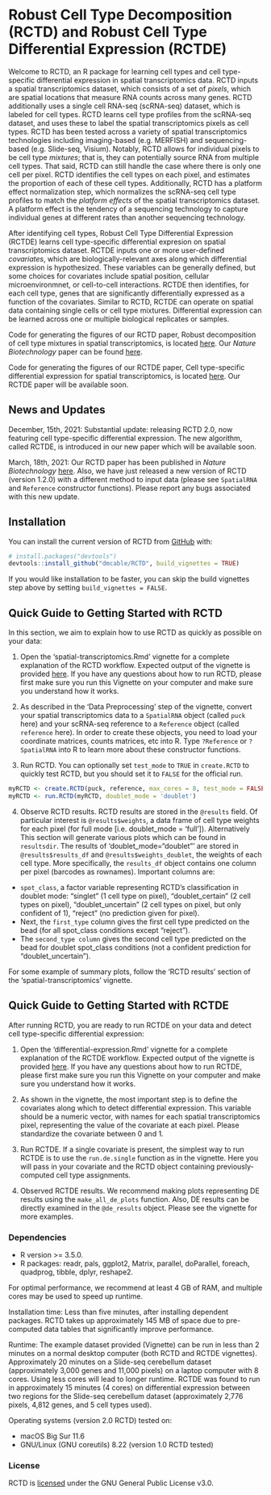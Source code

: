 
<!-- README.md is generated from README.Rmd. Please edit that file -->

# Robust Cell Type Decomposition (RCTD) and Robust Cell Type Differential Expression (RCTDE)

<!-- badges: start -->

<!-- badges: end -->

Welcome to RCTD, an R package for learning cell types and cell
type-specific differential expression in spatial transcriptomics data.
RCTD inputs a spatial transcriptomics dataset, which consists of a set
of *pixels*, which are spatial locations that measure RNA counts across
many genes. RCTD additionally uses a single cell RNA-seq (scRNA-seq)
dataset, which is labeled for cell types. RCTD learns cell type profiles
from the scRNA-seq dataset, and uses these to label the spatial
transcriptomics pixels as cell types. RCTD has been tested across a
variety of spatial transcriptomics technologies including imaging-based
(e.g. MERFISH) and sequencing-based (e.g. Slide-seq, Visium). Notably,
RCTD allows for individual pixels to be cell type *mixtures*; that is,
they can potentially source RNA from multiple cell types. That said,
RCTD can still handle the case where there is only one cell per pixel.
RCTD identifies the cell types on each pixel, and estimates the
proportion of each of these cell types. Additionally, RCTD has a
platform effect normalization step, which normalizes the scRNA-seq cell
type profiles to match the *platform effects* of the spatial
transcriptomics dataset. A platform effect is the tendency of a
sequencing technology to capture individual genes at different rates
than another sequencing technology.

After identifying cell types, Robust Cell Type Differential Expression
(RCTDE) learns cell type-specific differential expresion on spatial
transcriptomics dataset. RCTDE inputs one or more user-defined
*covariates*, which are biologically-relevant axes along which
differential expression is hypothesized. These variables can be
generally defined, but some choices for covariates include spatial
position, cellular microenvironmnet, or cell-to-cell interactions. RCTDE
then identifies, for each cell type, genes that are significantly
differentially expressed as a function of the covariates. Similar to
RCTD, RCTDE can operate on spatial data containing single cells or cell
type mixtures. Differential expression can be learned across one or
multiple biological replicates or samples.

Code for generating the figures of our RCTD paper, Robust decomposition
of cell type mixtures in spatial transcriptomics, is located
[here](https://github.com/dmcable/RCTD/tree/master/AnalysisPaper). Our
*Nature Biotechnology* paper can be found
[here](https://www.nature.com/articles/s41587-021-00830-w).

Code for generating the figures of our RCTDE paper, Cell type-specific
differential expression for spatial transcriptomics, is located
[here](https://github.com/dmcable/RCTD/tree/master/AnalysisRCTDE). Our
RCTDE paper will be available soon. <!--[here](BIORXIV LINK). -->

## News and Updates

December, 15th, 2021: Substantial update: releasing RCTD 2.0, now
featuring cell type-specific differential expression. The new algorithm,
called RCTDE, is introduced in our new paper which will be available
soon. <!--[here](BIORXIV LINK). -->

March, 18th, 2021: Our RCTD paper has been published in *Nature
Biotechnology*
[here](https://www.nature.com/articles/s41587-021-00830-w). Also, we
have just released a new version of RCTD (version 1.2.0) with a
different method to input data (please see `SpatialRNA` and `Reference`
constructor functions). Please report any bugs associated with this new
update.

## Installation

You can install the current version of RCTD from
[GitHub](https://github.com/dmcable/RCTD) with:

``` r
# install.packages("devtools")
devtools::install_github("dmcable/RCTD", build_vignettes = TRUE)
```

If you would like installation to be faster, you can skip the build
vignettes step above by setting `build_vignettes = FALSE`.

## Quick Guide to Getting Started with RCTD

In this section, we aim to explain how to use RCTD as quickly as
possible on your data:

1.  Open the ‘spatial-transcriptomics.Rmd’ vignette for a complete
    explanation of the RCTD workflow. Expected output of the vignette is
    provided
    [here](https://raw.githack.com/dmcable/RCTD/master/vignettes/spatial-transcriptomics.html).
    If you have any questions about how to run RCTD, please first make
    sure you run this Vignette on your computer and make sure you
    understand how it works.

2.  As described in the ‘Data Preprocessing’ step of the vignette,
    convert your spatial transcriptomics data to a `SpatialRNA` object
    (called `puck` here) and your scRNA-seq reference to a `Reference`
    object (called `reference` here). In order to create these objects,
    you need to load your coordinate matrices, counts matrices, etc into
    R. Type `?Reference` or `?SpatialRNA` into R to learn more about
    these constructor functions.

3.  Run RCTD. You can optionally set `test_mode` to `TRUE` in
    `create.RCTD` to quickly test RCTD, but you should set it to `FALSE`
    for the official run.

<!-- end list -->

``` r
myRCTD <- create.RCTD(puck, reference, max_cores = 8, test_mode = FALSE) # here puck is the SpatialRNA object, and reference is the Reference object.
myRCTD <- run.RCTD(myRCTD, doublet_mode = 'doublet')
```

4.  Observe RCTD results. RCTD results are stored in the `@results`
    field. Of particular interest is `@results$weights`, a data frame of
    cell type weights for each pixel (for full mode \[i.e. doublet\_mode
    = ‘full’\]). Alternatively This section will generate various plots
    which can be found in `resultsdir`. The results of
    ‘doublet\_mode=“doublet”’ are stored in `@results$results_df`
    and `@results$weights_doublet`, the weights of each cell type. More
    specifically, the `results_df` object contains one column per pixel
    (barcodes as rownames). Important columns are:

<!-- end list -->

  - `spot_class`, a factor variable representing RCTD’s classification
    in doublet mode: “singlet” (1 cell type on pixel),
    “doublet\_certain” (2 cell types on pixel), “doublet\_uncertain”
    (2 cell types on pixel, but only confident of 1), “reject” (no
    prediction given for pixel).
  - Next, the `first_type` column gives the first cell type predicted on
    the bead (for all spot\_class conditions except “reject”).
  - The `second_type column` gives the second cell type predicted on the
    bead for doublet spot\_class conditions (not a confident prediction
    for “doublet\_uncertain”).

For some example of summary plots, follow the ‘RCTD results’ section of
the ‘spatial-transcriptomics’ vignette.

## Quick Guide to Getting Started with RCTDE

After running RCTD, you are ready to run RCTDE on your data and detect
cell type-specific differential expression:

1.  Open the ‘differential-expression.Rmd’ vignette for a complete
    explanation of the RCTDE workflow. Expected output of the vignette
    is provided
    [here](https://raw.githack.com/dmcable/RCTD/master/vignettes/differential-expression.html).
    If you have any questions about how to run RCTDE, please first make
    sure you run this Vignette on your computer and make sure you
    understand how it works.

2.  As shown in the vignette, the most important step is to define the
    covariates along which to detect differential expression. This
    variable should be a numeric vector, with names for each spatial
    transcriptomics pixel, representing the value of the covariate at
    each pixel. Please standardize the covariate between 0 and 1.

3.  Run RCTDE. If a single covariate is present, the simplest way to run
    RCTDE is to use the `run.de.single` function as in the vignette.
    Here you will pass in your covariate and the RCTD object containing
    previously-computed cell type assignments.

4.  Observed RCTDE results. We recommend making plots representing DE
    results using the `make_all_de_plots` function. Also, DE results can
    be directly examined in the `@de_results` object. Please see the
    vignette for more examples.

### Dependencies

  - R version \>= 3.5.0.
  - R packages: readr, pals, ggplot2, Matrix, parallel, doParallel,
    foreach, quadprog, tibble, dplyr, reshape2.

For optimal performance, we recommend at least 4 GB of RAM, and multiple
cores may be used to speed up runtime.

Installation time: Less than five minutes, after installing dependent
packages. RCTD takes up approximately 145 MB of space due to
pre-computed data tables that significantly improve performance.

Runtime: The example dataset provided (Vignette) can be run in less than
2 minutes on a normal desktop computer (both RCTD and RCTDE vignettes).
Approximately 20 minutes on a Slide-seq cerebellum dataset
(approximately 3,000 genes and 11,000 pixels) on a laptop computer with
8 cores. Using less cores will lead to longer runtime. RCTDE was found
to run in approximately 15 minutes (4 cores) on differential expression
between two regions for the Slide-seq cerebellum dataset (approximately
2,776 pixels, 4,812 genes, and 5 cell types used).

Operating systems (version 2.0 RCTD) tested on:

  - macOS Big Sur 11.6
  - GNU/Linux (GNU coreutils) 8.22 (version 1.0 RCTD tested)

### License

RCTD is [licensed](https://github.com/dmcable/RCTD/blob/master/LICENSE)
under the GNU General Public License v3.0.
